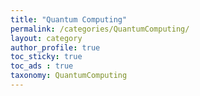 ```yaml
---
title: "Quantum Computing"
permalink: /categories/QuantumComputing/
layout: category
author_profile: true
toc_sticky: true
toc_ads : true
taxonomy: QuantumComputing
---
```


